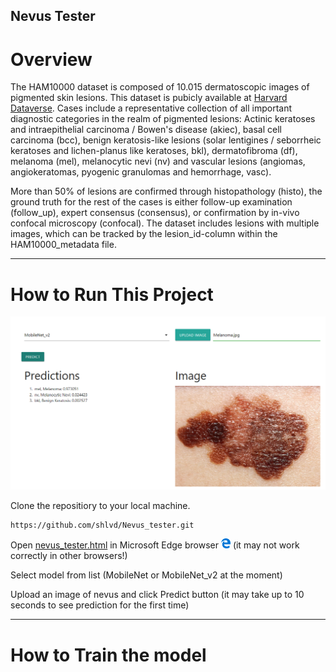 ## Nevus Tester

# Overview

The HAM10000 dataset is composed of 10.015 dermatoscopic images of pigmented skin lesions. This dataset is pubicly available at [Harvard Dataverse](https://dataverse.harvard.edu/dataset.xhtml?persistentId=doi:10.7910/DVN/DBW86T). 
Cases include a representative collection of all important diagnostic categories in the realm of pigmented lesions: Actinic keratoses and intraepithelial carcinoma / Bowen's disease (akiec), basal cell carcinoma (bcc), benign keratosis-like lesions (solar lentigines / seborrheic keratoses and lichen-planus like keratoses, bkl), dermatofibroma (df), melanoma (mel), melanocytic nevi (nv) and vascular lesions (angiomas, angiokeratomas, pyogenic granulomas and hemorrhage, vasc).

More than 50% of lesions are confirmed through histopathology (histo), the ground truth for the rest of the cases is either follow-up examination (follow_up), expert consensus (consensus), or confirmation by in-vivo confocal microscopy (confocal). The dataset includes lesions with multiple images, which can be tracked by the lesion_id-column within the HAM10000_metadata file.

<hr>

# How to Run This Project

<img src="img/pred_ex.png" width="950"></img>


Clone the repositiory to your local machine.

``` Batchfile
https://github.com/shlvd/Nevus_tester.git
```

Open [nevus_tester.html](nevus_tester.html) in Microsoft Edge browser <img src="img/edge_logo.png" width='15'></img> (it may not work correctly in other browsers!)

Select model from list (MobileNet or MobileNet_v2 at the moment)

Upload an image of nevus and click Predict button (it may take up to 10 seconds to see prediction for the first time)

<hr>

# How to Train the model

